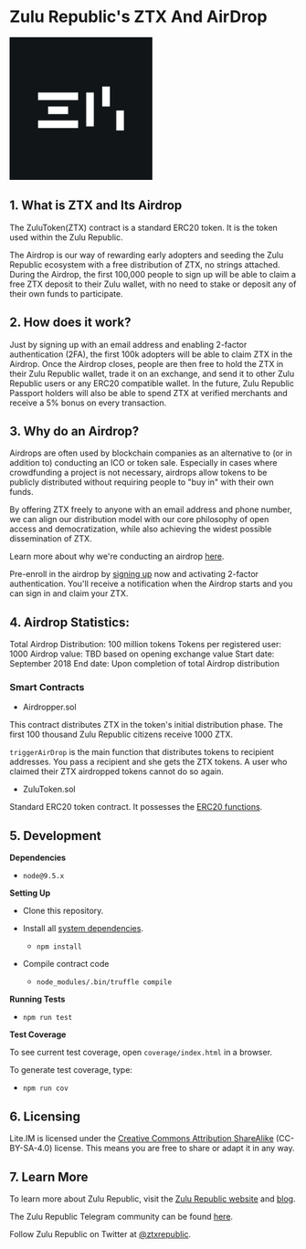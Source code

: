 # Zulu Republic's ZTX And AirDrop

<img src="zulu-icon.png" width="250" height="250">

## 1. What is ZTX and Its Airdrop

The ZuluToken(ZTX) contract is a standard ERC20 token. It is the token used within the Zulu Republic.

The Airdrop is our way of rewarding early adopters and seeding the Zulu Republic ecosystem with a free distribution of ZTX, no strings attached. During the Airdrop, the first 100,000 people to sign up will be able to claim a free ZTX deposit to their Zulu wallet, with no need to stake or deposit any of their own funds to participate.

## 2. How does it work?

Just by signing up with an email address and enabling 2-factor authentication (2FA), the first 100k adopters will be able to claim ZTX in the Airdrop. Once the Airdrop closes, people are then free to hold the ZTX in their Zulu Republic wallet, trade it on an exchange, and send it to other Zulu Republic users or any ERC20 compatible wallet. In the future, Zulu Republic Passport holders will also be able to spend ZTX at verified merchants and receive a 5% bonus on every transaction.

## 3. Why do an Airdrop?

Airdrops are often used by blockchain companies as an alternative to (or in addition to) conducting an ICO or token sale. Especially in cases where crowdfunding a project is not necessary, airdrops allow tokens to be publicly distributed without requiring people to "buy in" with their own funds.

By offering ZTX freely to anyone with an email address and phone number, we can align our distribution model with our core philosophy of open access and democratization, while also achieving the widest possible dissemination of ZTX.

Learn more about why we're conducting an airdrop [here](https://medium.com/zulurepublic/why-we-decided-not-to-do-an-ico-12547c617ab8).

Pre-enroll in the airdrop by [signing up](https://www.zulurepublic.io/signup/) now and activating 2-factor authentication. You'll receive a notification when the Airdrop starts and you can sign in and claim your ZTX.

## 4. Airdrop Statistics:

Total Airdrop Distribution: 100 million tokens
Tokens per registered user: 1000
Airdrop value: TBD based on opening exchange value
Start date: September 2018
End date: Upon completion of total Airdrop distribution

### Smart Contracts

-   Airdropper.sol

This contract distributes ZTX in the token's initial distribution phase. The first 100 thousand Zulu Republic citizens receive 1000 ZTX.

`triggerAirDrop` is the main function that distributes tokens to recipient addresses. You pass a recipient and she gets the ZTX tokens. A user who claimed their ZTX airdropped tokens cannot do so again.

-   ZuluToken.sol

Standard ERC20 token contract. It possesses the [ERC20 functions](https://github.com/ethereum/EIPs/blob/master/EIPS/eip-20.md).

## 5. Development

**Dependencies**

-   `node@9.5.x`

**Setting Up**

-   Clone this repository.

-   Install all [system dependencies](#development).

    -   `npm install`

-   Compile contract code

    -   `node_modules/.bin/truffle compile`

**Running Tests**

-   `npm run test`

**Test Coverage**

To see current test coverage, open `coverage/index.html` in a browser.

To generate test coverage, type:

-   `npm run cov`

## 6. Licensing

Lite.IM is licensed under the [Creative Commons Attribution ShareAlike](https://creativecommons.org/licenses/by-sa/4.0/) (CC-BY-SA-4.0) license. This means you are free to share or adapt it in any way.

## 7. Learn More

To learn more about Zulu Republic, visit the [Zulu Republic website](https://www.zulurepublic.io/) and [blog](www.medium.com/zulurepublic).

The Zulu Republic Telegram community can be found [here](https://t.me/ztxrepublic).

Follow Zulu Republic on Twitter at [@ztxrepublic](www.twitter.com/ztxrepublic).
